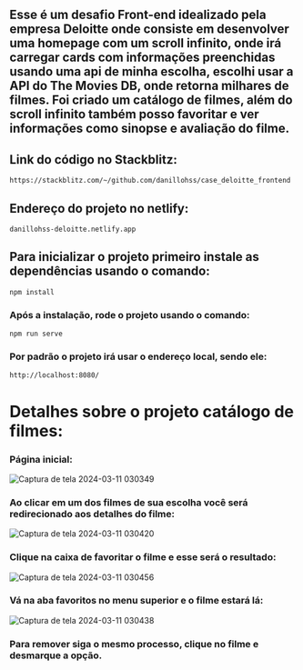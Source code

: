 ## Esse é um desafio Front-end idealizado pela empresa Deloitte onde consiste em desenvolver uma homepage com um scroll infinito, onde irá carregar cards com informações preenchidas usando uma api de minha escolha, escolhi usar a API do The Movies DB, onde retorna milhares de filmes. Foi criado um catálogo de filmes, além do scroll infinito também posso favoritar e ver informações como sinopse e avaliação do filme.

## Link do código no Stackblitz:
```
https://stackblitz.com/~/github.com/danillohss/case_deloitte_frontend
```
## Endereço do projeto no netlify:
```
danillohss-deloitte.netlify.app
```
## Para inicializar o projeto primeiro instale as dependências usando o comando:
```
npm install
```

### Após a instalação, rode o projeto usando o comando:
```
npm run serve
```

### Por padrão o projeto irá usar o endereço local, sendo ele:
```
http://localhost:8080/
```

<h1> Detalhes sobre o projeto catálogo de filmes: </h1>

<h3>Página inicial: </h3>

![Captura de tela 2024-03-11 030349](https://github.com/danillohss/case_deloitte_frontend/assets/51543475/effba515-a9a6-4a1e-b71b-a4e8d50009ce)

<h3>Ao clicar em um dos filmes de sua escolha você será redirecionado aos detalhes do filme:</h3>

![Captura de tela 2024-03-11 030420](https://github.com/danillohss/case_deloitte_frontend/assets/51543475/df72b869-bd31-40a7-bcf0-fe37c2963a59)

<h3>Clique na caixa de favoritar o filme e esse será o resultado:</h3>

![Captura de tela 2024-03-11 030456](https://github.com/danillohss/case_deloitte_frontend/assets/51543475/0f8fbbc1-ad01-4f9f-a26b-db2780ddf4ff)

<h3>Vá na aba favoritos no menu superior e o filme estará lá:</h3>

![Captura de tela 2024-03-11 030438](https://github.com/danillohss/case_deloitte_frontend/assets/51543475/a940788a-cff3-44a1-b2f2-32bc9bd58952)

<h3>Para remover siga o mesmo processo, clique no filme e desmarque a opção.</h3>
